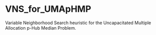 # VNS_for_UMApHMP
Variable Neighborhood Search heuristic for the Uncapacitated Multiple Allocation p-Hub Median Problem.
